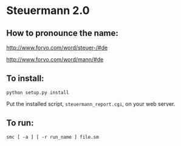 # Steuermann 2.0

## How to pronounce the name:

http://www.forvo.com/word/steuer-/#de

http://www.forvo.com/word/mann/#de


## To install:

```
python setup.py install
```

Put the installed script, `steuermann_report.cgi`, on your web server.

## To run:

```
smc [ -a ] [ -r run_name ] file.sm
```


